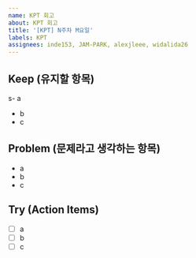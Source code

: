 ```yaml
---
name: KPT 회고
about: KPT 회고
title: '[KPT] N주차 M요일'
labels: KPT
assignees: inde153, JAM-PARK, alexjleee, widalida26
---
```


## Keep (유지할 항목)

s- a

- b
- c

## Problem (문제라고 생각하는 항목)

- a
- b
- c

## Try (Action Items)

- [ ] a
- [ ] b
- [ ] c
